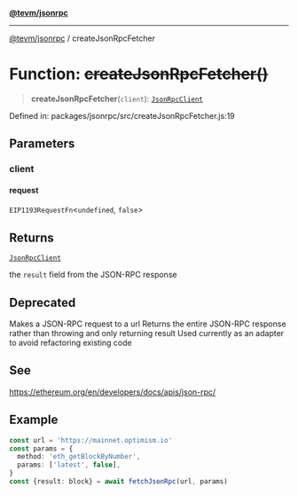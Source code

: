 [**@tevm/jsonrpc**](../README.md)

***

[@tevm/jsonrpc](../globals.md) / createJsonRpcFetcher

# Function: ~~createJsonRpcFetcher()~~

> **createJsonRpcFetcher**(`client`): [`JsonRpcClient`](../type-aliases/JsonRpcClient.md)

Defined in: packages/jsonrpc/src/createJsonRpcFetcher.js:19

## Parameters

### client

#### request

`EIP1193RequestFn`\<`undefined`, `false`\>

## Returns

[`JsonRpcClient`](../type-aliases/JsonRpcClient.md)

the `result` field from the JSON-RPC response

## Deprecated

Makes a JSON-RPC request to a url
Returns the entire JSON-RPC response rather than throwing and only returning result
Used currently as an adapter to avoid refactoring existing code

## See

https://ethereum.org/en/developers/docs/apis/json-rpc/

## Example

```typescript
const url = 'https://mainnet.optimism.io'
const params = {
  method: 'eth_getBlockByNumber',
  params: ['latest', false],
}
const {result: block} = await fetchJsonRpc(url, params)
```
